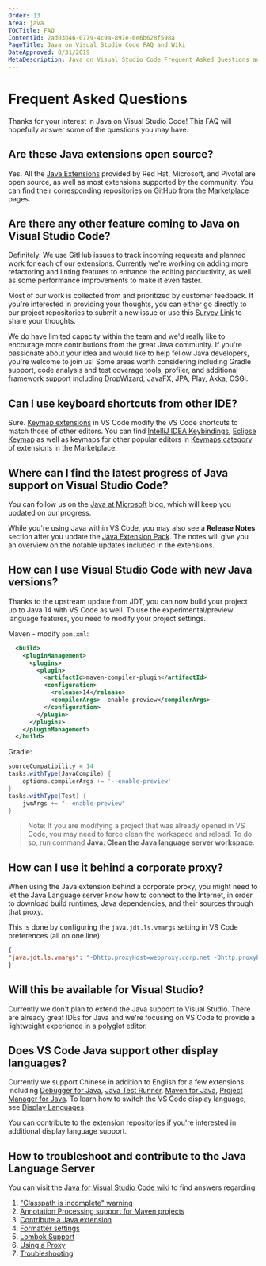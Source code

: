 ```yaml
---
Order: 13
Area: java
TOCTitle: FAQ
ContentId: 2ad03b46-0779-4c9a-897e-6e6b628f598a
PageTitle: Java on Visual Studio Code FAQ and Wiki
DateApproved: 8/31/2019
MetaDescription: Java on Visual Studio Code Frequent Asked Questions and Troubleshooting Guide
---
```

# Frequent Asked Questions

Thanks for your interest in Java on Visual Studio Code! This FAQ will hopefully answer some of the questions you may have.

## Are these Java extensions open source?

Yes. All the [Java Extensions](/docs/java/extensions.md) provided by Red Hat, Microsoft, and Pivotal are open source, as well as most extensions supported by the community. You can find their corresponding repositories on GitHub from the Marketplace pages.

## Are there any other feature coming to Java on Visual Studio Code?

Definitely. We use GitHub issues to track incoming requests and planned work for each of our extensions. Currently we're working on adding more refactoring and linting features to enhance the editing productivity, as well as some performance improvements to make it even faster.

Most of our work is collected from and prioritized by customer feedback. If you're interested in providing your thoughts, you can either go directly to our project repositories to submit a new issue or use this [Survey Link](https://www.research.net/r/vscodejava) to share your thoughts.

We do have limited capacity within the team and we'd really like to encourage more contributions from the great Java community. If you're passionate about your idea and would like to help fellow Java developers, you're welcome to join us! Some areas worth considering including Gradle support, code analysis and test coverage tools, profiler, and additional framework support including DropWizard, JavaFX, JPA, Play, Akka, OSGi.

## Can I use keyboard shortcuts from other IDE?

Sure. [Keymap extensions](/docs/getstarted/keybindings.md#keymap-extensions) in VS Code modify the VS Code shortcuts to match those of other editors. You can find [IntelliJ IDEA Keybindings](https://marketplace.visualstudio.com/items?itemName=k--kato.intellij-idea-keybindings), [Eclipse Keymap](https://marketplace.visualstudio.com/items?itemName=alphabotsec.vscode-eclipse-keybindings) as well as keymaps for other popular editors in [Keymaps category](https://marketplace.visualstudio.com/search?target=VSCode&category=Keymaps&sortBy=Downloads) of extensions in the Marketplace.

## Where can I find the latest progress of Java support on Visual Studio Code?

You can follow us on the [Java at Microsoft](https://devblogs.microsoft.com/java/) blog, which will keep you updated on our progress.

While you're using Java within VS Code, you may also see a **Release Notes** section after you update the [Java Extension Pack](https://marketplace.visualstudio.com/items?itemName=vscjava.vscode-java-pack). The notes will give you an overview on the notable updates included in the extensions.

## How can I use Visual Studio Code with new Java versions?

Thanks to the upstream update from JDT, you can now build your project up to Java 14 with VS Code as well. To use the experimental/preview language features, you need to modify your project settings.

Maven - modify `pom.xml`:

```xml
  <build>
    <pluginManagement>
      <plugins>
        <plugin>
          <artifactId>maven-compiler-plugin</artifactId>
          <configuration>
            <release>14</release>
            <compilerArgs>--enable-preview</compilerArgs>
          </configuration>
        </plugin>
      </plugins>
    </pluginManagement>
  </build>
```

Gradle:

```groovy
sourceCompatibility = 14
tasks.withType(JavaCompile) {
    options.compilerArgs += '--enable-preview'
}
tasks.withType(Test) {
    jvmArgs += "--enable-preview"
}
```

> Note: If you are modifying a project that was already opened in VS Code, you may need to force clean the workspace and reload. To do so, run command **Java: Clean the Java language server workspace**.

## How can I use it behind a corporate proxy?

When using the Java extension behind a corporate proxy, you might need to let the Java Language server know how to connect to the Internet, in order to download build runtimes, Java dependencies, and their sources through that proxy.

This is done by configuring the `java.jdt.ls.vmargs` setting in VS Code preferences (all on one line):

```json
{
"java.jdt.ls.vmargs": "-Dhttp.proxyHost=webproxy.corp.net -Dhttp.proxyPort=proxyport -Dhttp.proxyUser=user -Dhttp.proxyPassword=password -Dhttps.proxyHost=webproxy.corp.net -Dhttps.proxyPort=proxyport -Dhttps.proxyUser=user -Dhttps.proxyPassword=password"
}
```

## Will this be available for Visual Studio?

Currently we don't plan to extend the Java support to Visual Studio. There are already great IDEs for Java and we're focusing on VS Code to provide a lightweight experience in a polyglot editor.

## Does VS Code Java support other display languages?

Currently we support Chinese in addition to English for a few extensions including [Debugger for Java](https://marketplace.visualstudio.com/items?itemName=vscjava.vscode-java-debug), [Java Test Runner](https://marketplace.visualstudio.com/items?itemName=vscjava.vscode-java-test), [Maven for Java](https://marketplace.visualstudio.com/items?itemName=vscjava.vscode-maven), [Project Manager for Java](https://marketplace.visualstudio.com/items?itemName=vscjava.vscode-java-dependency). To learn how to switch the VS Code display language, see [Display Languages](/docs/getstarted/locales.md).

You can contribute to the extension repositories if you're interested in additional display language support.

## How to troubleshoot and contribute to the Java Language Server

You can visit the [Java for Visual Studio Code wiki](https://github.com/redhat-developer/vscode-java/wiki) to find answers regarding:

1. ["Classpath is incomplete" warning](https://github.com/redhat-developer/vscode-java/wiki/%22Classpath-is-incomplete%22-warning)
2. [Annotation Processing support for Maven projects](https://github.com/redhat-developer/vscode-java/wiki/Annotation-Processing-support-for-Maven-projects)
3. [Contribute a Java extension](https://github.com/redhat-developer/vscode-java/wiki/Contribute-a-Java-Extension)
4. [Formatter settings](https://github.com/redhat-developer/vscode-java/wiki/Formatter-settings)
5. [Lombok Support](https://github.com/redhat-developer/vscode-java/wiki/Lombok-support)
6. [Using a Proxy](https://github.com/redhat-developer/vscode-java/wiki/Using-a-Proxy)
7. [Troubleshooting](https://github.com/redhat-developer/vscode-java/wiki/Troubleshooting)
